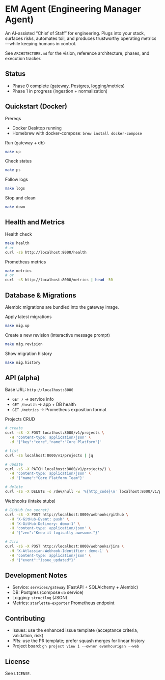 # EM Agent (Engineering Manager Agent)

An AI-assisted “Chief of Staff” for engineering. Plugs into your stack, surfaces risks, automates toil, and produces trustworthy operating metrics—while keeping humans in control.

See `ARCHITECTURE.md` for the vision, reference architecture, phases, and execution tracker.

## Status
- Phase 0 complete (gateway, Postgres, logging/metrics)
- Phase 1 in progress (ingestion + normalization)

## Quickstart (Docker)
Prereqs
- Docker Desktop running
- Homebrew with docker-compose: `brew install docker-compose`

Run (gateway + db)
```bash
make up
```

Check status
```bash
make ps
```

Follow logs
```bash
make logs
```

Stop and clean
```bash
make down
```

## Health and Metrics
Health check
```bash
make health
# or
curl -sS http://localhost:8000/health
```

Prometheus metrics
```bash
make metrics
# or
curl -sS http://localhost:8000/metrics | head -50
```

## Database & Migrations

Alembic migrations are bundled into the gateway image.

Apply latest migrations
```bash
make mig.up
```

Create a new revision (interactive message prompt)
```bash
make mig.revision
```

Show migration history
```bash
make mig.history
```

## API (alpha)
Base URL: `http://localhost:8000`

- `GET /` → service info
- `GET /health` → app + DB health
- `GET /metrics` → Prometheus exposition format

Projects CRUD
```bash
# create
curl -sS -X POST localhost:8000/v1/projects \
  -H 'content-type: application/json' \
  -d '{"key":"core","name":"Core Platform"}'

# list
curl -sS localhost:8000/v1/projects | jq

# update
curl -sS -X PATCH localhost:8000/v1/projects/1 \
  -H 'content-type: application/json' \
  -d '{"name":"Core Platform Team"}'

# delete
curl -sS -X DELETE -o /dev/null -w '%{http_code}\n' localhost:8000/v1/projects/1
```

Webhooks (intake stubs)
```bash
# GitHub (no secret)
curl -sS -X POST http://localhost:8000/webhooks/github \
  -H 'X-GitHub-Event: push' \
  -H 'X-GitHub-Delivery: demo-1' \
  -H 'content-type: application/json' \
  -d '{"zen":"Keep it logically awesome."}'

# Jira
curl -sS -X POST http://localhost:8000/webhooks/jira \
  -H 'X-Atlassian-Webhook-Identifier: demo-1' \
  -H 'content-type: application/json' \
  -d '{"event":"issue_updated"}'
```

## Development Notes
- Service: `services/gateway` (FastAPI + SQLAlchemy + Alembic)
- DB: Postgres (compose `db` service)
- Logging: `structlog` (JSON)
- Metrics: `starlette-exporter` Prometheus endpoint

## Contributing
- Issues: use the enhanced issue template (acceptance criteria, validation, risk)
- PRs: use the PR template; prefer squash merges for linear history
- Project board: `gh project view 1 --owner evanhourigan --web`

## License
See `LICENSE`.
